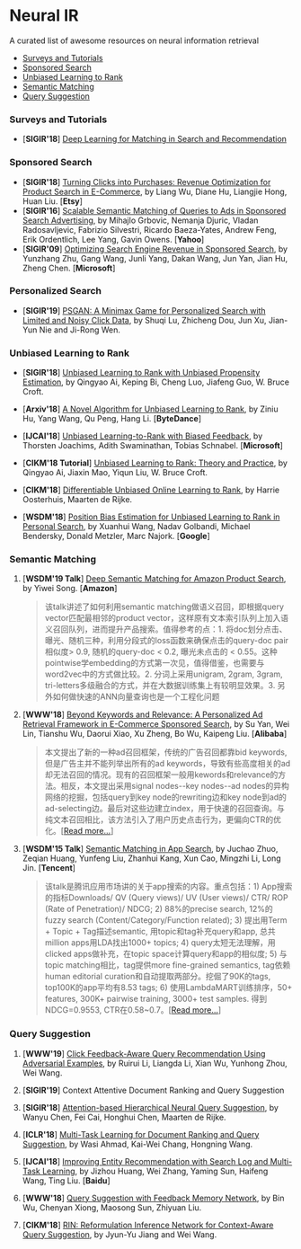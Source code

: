 # Neural IR
A curated list of awesome resources on neural information retrieval

+ [Surveys and Tutorials](#Surveys-and-Tutorials)
+ [Sponsored Search](#Sponsored-Search)
+ [Unbiased Learning to Rank](#Unbiased-Learning-to-Rank)
+ [Semantic Matching ](#Semantic-Matching)
+ [Query Suggestion](#Query-Suggestion)


### Surveys and Tutorials
+ [**SIGIR'18**] [Deep Learning for Matching in Search and Recommendation](https://www.comp.nus.edu.sg/~xiangnan/sigir18-deep.pdf)


### Sponsored Search
+ [**SIGIR'18**] [Turning Clicks into Purchases: Revenue Optimization for Product Search in E-Commerce](http://www.public.asu.edu/~liangwu1/turning-clicks-purchases.pdf), by Liang Wu, Diane Hu, Liangjie Hong, Huan Liu. [**Etsy**]
+ [**SIGIR'16**] [Scalable Semantic Matching of Queries to Ads in Sponsored Search Advertising](https://arxiv.org/pdf/1607.01869.pdf), by Mihajlo Grbovic, Nemanja Djuric, Vladan Radosavljevic, Fabrizio Silvestri, Ricardo Baeza-Yates, Andrew Feng, Erik Ordentlich, Lee Yang, Gavin Owens. [**Yahoo**]
+ [**SIGIR'09**] [Optimizing Search Engine Revenue in Sponsored Search](https://dl.acm.org/citation.cfm?id=1572042), by Yunzhang Zhu, Gang Wang, Junli Yang, Dakan Wang, Jun Yan, Jian Hu, Zheng Chen. [**Microsoft**]

### Personalized Search
+ [**SIGIR'19**] [PSGAN: A Minimax Game for Personalized Search with Limited and Noisy Click Data](http://playbigdata.ruc.edu.cn/dou/publication/2019_sigir_psgan.pdf), by Shuqi Lu, Zhicheng Dou, Jun Xu, Jian-Yun Nie and Ji-Rong Wen. 

### Unbiased Learning to Rank
+ [**SIGIR'18**] [Unbiased Learning to Rank with Unbiased Propensity Estimation](https://arxiv.org/abs/1804.05938), by Qingyao Ai, Keping Bi, Cheng Luo, Jiafeng Guo, W. Bruce Croft.
+ [**Arxiv'18**] [A Novel Algorithm for Unbiased Learning to Rank](https://arxiv.org/abs/1809.05818), by Ziniu Hu, Yang Wang, Qu Peng, Hang Li. [**ByteDance**]
+ [**IJCAI'18**] [Unbiased Learning-to-Rank with Biased Feedback](https://www.ijcai.org/proceedings/2018/0738.pdf), by Thorsten Joachims, Adith Swaminathan, Tobias Schnabel. [**Microsoft**]
+ [**CIKM'18 Tutorial**] [Unbiased Learning to Rank: Theory and Practice](http://www.cikm2018.units.it/tutorial8.html), by Qingyao Ai, Jiaxin Mao, Yiqun Liu, W. Bruce Croft.
+ [**CIKM'18**] [Differentiable Unbiased Online Learning to Rank](https://staff.fnwi.uva.nl/m.derijke/wp-content/papercite-data/pdf/oosterhuis-differentiable-2018.pdf), by Harrie Oosterhuis, Maarten de Rijke. 

+ [**WSDM'18**] [Position Bias Estimation for Unbiased Learning to Rank in Personal Search](https://static.googleusercontent.com/media/research.google.com/zh-CN//pubs/archive/46485.pdf), by Xuanhui Wang, Nadav Golbandi, Michael Bendersky, Donald Metzler, Marc Najork. [**Google**]


### Semantic Matching
1. [**WSDM'19 Talk**] [Deep Semantic Matching for Amazon Product Search](https://wsdm2019-dapa.github.io/#section-invitedtalk), by Yiwei Song. [**Amazon**]
    > 该talk讲述了如何利用semantic matching做语义召回，即根据query vector匹配最相邻的product vector，这样原有文本索引队列上加入语义召回队列，进而提升产品搜索。值得参考的点：1. 将doc划分点击、曝光、随机三种，利用分段式的loss函数来确保点击的query-doc pair相似度> 0.9, 随机的query-doc < 0.2, 曝光未点击的 < 0.55。这种pointwise学embedding的方式第一次见，值得借鉴，也需要与word2vec中的方式做比较。2. 分词上采用unigram, 2gram, 3gram, tri-letters多级融合的方式，并在大数据训练集上有较明显效果。3. 另外如何做快速的ANN向量查询也是一个工程化问题

1. [**WWW'18**] [Beyond Keywords and Relevance: A Personalized Ad Retrieval Framework in E-Commerce Sponsored Search](https://arxiv.org/abs/1712.10110), by Su Yan, Wei Lin, Tianshu Wu, Daorui Xiao, Xu Zheng, Bo Wu, Kaipeng Liu. [**Alibaba**]
    > 本文提出了新的一种ad召回框架，传统的广告召回都靠bid keywords, 但是广告主并不能列举出所有的ad keywords，导致有些高度相关的ad却无法召回的情况。现有的召回框架一般用kewords和relevance的方法。相反，本文提出采用signal nodes--key nodes--ad nodes的异构网络的挖掘，包括query到key node的rewriting边和key node到ad的ad-selecting边。最后对这些边建立index，用于快速的召回查询。与纯文本召回相比，该方法引入了用户历史点击行为，更偏向CTR的优化。[[Read more...](https://kuaibao.qq.com/s/20180410A0QPVP00?refer=spider)]
    
1. [**WSDM'15 Talk**] [Semantic Matching in App Search](http://www.wsdm-conference.org/2015/wp-content/uploads/2014/03/WSDM-TalkSemantic-Matching-in-App-Search.pdf), by Juchao Zhuo, Zeqian Huang, Yunfeng Liu, Zhanhui Kang, Xun Cao, Mingzhi Li, Long Jin. [**Tencent**]
    > 该talk是腾讯应用市场讲的关于app搜索的内容。重点包括：1) App搜索的指标Downloads/ QV (Query views)/ UV (User views)/ CTR/ ROP (Rate of Penetration)/ NDCG; 2) 88%的precise search, 12%的fuzzy search (Content/Category/Function related); 3) 提出用Term + Topic + Tag描述semantic, 用topic和tag补充query和app, 总共million apps用LDA找出1000+ topics; 4) query太短无法理解，用clicked apps做补充，在topic space计算query和app的相似度; 5) 与topic matching相比，tag提供more fine-grained semantics, tag依赖human editorial curation和自动提取两部分。挖倔了90K的tags, top100K的app平均有8.53 tags; 6) 使用LambdaMART训练排序，50+ features, 300K+ pairwise training, 3000+ test samples. 得到NDCG=0.9553, CTR在0.58~0.7。[[Read more...](http://www.cctime.com/html/2015-3-4/2015341455368944.htm)]
    
    
### Query Suggestion
1. [**WWW'19**] [Click Feedback-Aware Query Recommendation Using Adversarial Examples](), by Ruirui Li, Liangda Li, Xian Wu, Yunhong Zhou, Wei Wang.
1. [**SIGIR'19**] Context Attentive Document Ranking and Query Suggestion

1. [**SIGIR'18**] [Attention-based Hierarchical Neural Query Suggestion](https://arxiv.org/abs/1805.02816), by Wanyu Chen, Fei Cai, Honghui Chen, Maarten de Rijke. 

1. [**ICLR'18**] [Multi-Task Learning for Document Ranking and Query Suggestion](https://openreview.net/pdf?id=SJ1nzBeA-), by Wasi Ahmad, Kai-Wei Chang, Hongning Wang.

1. [**IJCAI'18**] [Improving Entity Recommendation with Search Log and Multi-Task Learning](https://www.ijcai.org/proceedings/2018/0571.pdf), by Jizhou Huang, Wei Zhang, Yaming Sun, Haifeng Wang, Ting Liu. [**Baidu**]

1. [**WWW'18**] [Query Suggestion with Feedback Memory Network](https://dl.acm.org/citation.cfm?doid=3178876.3186068), by Bin Wu, Chenyan Xiong, Maosong Sun, Zhiyuan Liu.

1. [**CIKM'18**] [RIN: Reformulation Inference Network for Context-Aware Query Suggestion](https://jyunyu.csie.org/docs/pubs/cikm2018paper.pdf), by Jyun-Yu Jiang and Wei Wang.





    
